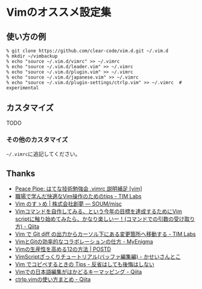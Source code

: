 # Vimのオススメ設定集

## 使い方の例

    % git clone https://github.com/clear-code/vim.d.git ~/.vim.d
    % mkdir ~/vimbackup
    % echo "source ~/.vim.d/vimrc" >> ~/.vimrc
    % echo "source ~/.vim.d/leader.vim" >> ~/.vimrc
    % echo "source ~/.vim.d/plugin.vim" >> ~/.vimrc
    % echo "source ~/.vim.d/japanese.vim" >> ~/.vimrc
    % echo "source ~/.vim.d/plugin-settings/ctrlp.vim" >> ~/.vimrc  # experimental

## カスタマイズ

TODO

### その他のカスタマイズ

`~/.vimrc`に追記してください。

## Thanks

* [Peace Pipe: はてな技術勉強会 .vimrc 説明補足 \[vim\]](http://peacepipe.toshiville.com/2006/05/vimrc-vim.html)
* [職場で学んだ快適なVim操作のためのtips - TIM Labs](http://labs.timedia.co.jp/2014/09/learn-about-vim-in-the-workplace.html)
* [Vim のすゝめ | 株式会社創夢 — SOUM/misc](https://www.soum.co.jp/misc/vim-no-susume/)
* [Vimコマンドを自作してみる、という今年の目標を達成するためにVim scriptに触り始めてみたら、かなり楽しいー！(コマンドでの引数の受け取り方) - Qiita](https://qiita.com/shinshin86/items/6e6cbdb77cb59b87d21f)
* [Vim で Git diff の出力からカーソル下にある変更箇所へ移動する - TIM Labs](http://labs.timedia.co.jp/2012/02/go-to-the-changed-block-under-the-cursor-from-git-diff-in-vim.html)
* [VimとGitの効率的なコラボレーションの仕方 - MyEnigma](http://myenigma.hatenablog.com/entry/2016/07/10/084048)
* [Vimの生産性を高める12の方法 | POSTD](https://postd.cc/how-to-boost-your-vim-productivity/)
* [VimScriptざっくりチュートリアル(バッファ編集編) - かせいさんとこ](http://d.hatena.ne.jp/kasei_san/20130714/p1)
* [Vim でコピペするときの Tips - 反省はしても後悔はしない](http://cohama.hateblo.jp/entry/20130108/1357664352)
* [Vimでの日本語編集がはかどるキーマッピング - Qiita](https://qiita.com/ssh0/items/9e7f0d8b8f033183dd0b)
* [ctrlp.vimの使い方まとめ - Qiita](https://qiita.com/oahiroaki/items/d71337fb9d28303a54a8)
